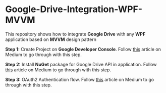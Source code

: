 # Google-Drive-Integration-WPF-MVVM
This repository shows how to integrate **Google Drive** with any **WPF** application based on **MVVM** design pattern

**Step 1:** Create Project on **Google Developer Console**.
Follow [this](https://medium.com/@umair8794/google-drive-integration-in-wpf-application-with-mvvm-design-pattern-part-1-14af7706f552) article on Medium to go through with this step.

**Step 2:** Install **NuGet** package for Google Drive API in application.
Follow [this](https://medium.com/@umair8794/google-drive-integration-in-wpf-application-with-mvvm-design-pattern-part-2-ff99a5864faa) article on Medium to go through with this step.

**Step 3:** OAuth2 Authentication flow.
Follow [this](https://medium.com/@umair8794/google-drive-integration-in-wpf-application-with-mvvm-design-pattern-part-3-4e7bb1e351040) article on Medium to go through with this step.